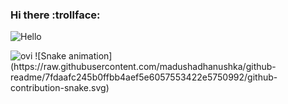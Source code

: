 ### Hi there :trollface:


![Hello](https://media.tenor.com/JI2DEQBmmToAAAAM/soccer-dance.gif)


<img src="https://github-readme-stats.vercel.app/api/top-langs?username=LZannini&show_icons=true&locale=en&layout=compact&theme=chartreuse-dark" alt="ovi" />
![Snake animation](https://raw.githubusercontent.com/madushadhanushka/github-readme/7fdaafc245b0ffbb4aef5e6057553422e5750992/github-contribution-snake.svg)

<!--
**LZannini/LZannini** is a ✨ _special_ ✨ repository because its `README.md` (this file) appears on your GitHub profile.

Here are some ideas to get you started:

- 🔭 I’m currently working on ...
- 🌱 I’m currently learning ...
- 👯 I’m looking to collaborate on ...
- 🤔 I’m looking for help with ...
- 💬 Ask me about ...
- 📫 How to reach me: ...
- 😄 Pronouns: ...
- ⚡ Fun fact: ...
-->
